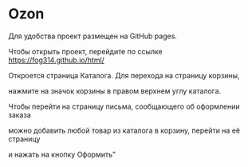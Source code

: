 # Ozon
Для удобства проект размещен на GitHub pages.

Чтобы открыть проект, перейдите по ссылке https://fog314.github.io/html/

Откроется страница Каталога. Для перехода на страницу корзины,

нажмите на значок корзины в правом верхнем углу каталога.

Чтобы перейти на страницу письма, сообщающего об оформлении заказа

можно добавить любой товар из каталога в корзину, перейти на её страницу

и нажать на кнопку Оформить"
